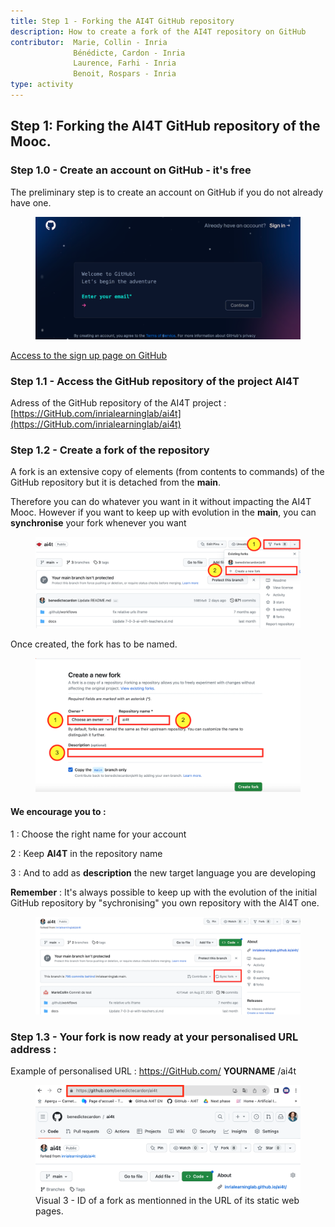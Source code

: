 ```yaml
---
title: Step 1 - Forking the AI4T GitHub repository
description: How to create a fork of the AI4T repository on GitHub
contributor:  Marie, Collin - Inria
              Bénédicte, Cardon - Inria
              Laurence, Farhi - Inria
              Benoit, Rospars - Inria
type: activity
---
```

##  Step 1: Forking the AI4T GitHub repository of the Mooc.

### **Step 1.0** - Create an account on GitHub - it's free

The preliminary step is to create an account on GitHub if you do not already have one.

<figure class="image-frame">
    <img src="Images/3.1-creating-account-on-gihtub.png" alt="Creating an account on GitHub - screen caption of GitHub.">
</figure>

[Access to the sign up page on GitHub](https://GitHub.com/signup?return_to=https%3A%2F%2FGitHub.com%2Finrialearninglab%2Fai4t&source=login)

### **Step 1.1** - Access the GitHub repository of the project AI4T

Adress of the GitHub repository of the AI4T project : [https://GitHub.com/inrialearninglab/ai4t](https://GitHub.com/inrialearninglab/ai4t)

### **Step 1.2** - Create a **fork** of the repository

A fork is an extensive copy of elements (from contents to commands) of
the GitHub repository but it is detached from the **main**.

Therefore you can do whatever you want in it without impacting the AI4T Mooc.
However if you want to keep up with evolution in the **main**, you can **synchronise** your fork whenever you want

<figure class="image-frame">
    <img src="Images/3.1-creating-a-fork-on-gihtub.png" alt="Creating an fork on GitHub - screen caption of GitHub">
</figure>

Once created, the fork has to be named.

<figure class="image-frame">
    <img src="Images/3.1-naming-a-fork-on-GitHub.png" alt="Naming a fork on GitHub - screen caption of GitHub">
</figure>


#### We encourage you to :

1 : Choose the right name for your account

2 : Keep **AI4T** in the repository name

3 : And to add as **description** the new target language you are
developing

**Remember** : It's always possible to keep up with the evolution of the initial GitHub repository by "sychronising" you own repository with the AI4T one.
<figure class="image-frame">
    <img src="Images/3.1-synchronising-a-fork-on-GitHub.png" alt="Synchronising a fork on GitHub">
</figure>


### **Step 1.3** - Your fork is now ready at your personalised URL address :

Example of personalised URL : https://GitHub.com/ **YOURNAME** /ai4t

<figure class="image-frame">
    <img src="Images/3.1-ID-of-a-fork-on-GitHub.png" alt="ID a fork on GitHub as mentionned in the URL of its static web pages- screen caption of GitHub">
    <figcaption>Visual 3 - ID of a fork as mentionned in the URL of its static web pages.</figcaption>
</figure>
